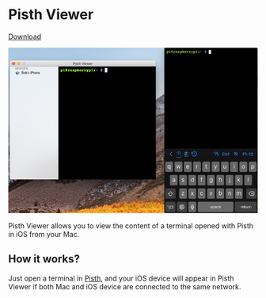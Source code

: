# Pisth Viewer

[Download](https://pisth.github.io/PisthViewer/Pisth%20Viewer.zip)

![screenshot](screenshot.png)

Pisth Viewer allows you to view the content of a terminal opened with Pisth in iOS from your Mac.

## How it works?

Just open a terminal in [Pisth](https://pisth.github.io), and your iOS device will appear in Pisth Viewer if both Mac and iOS device are connected to the same network.
